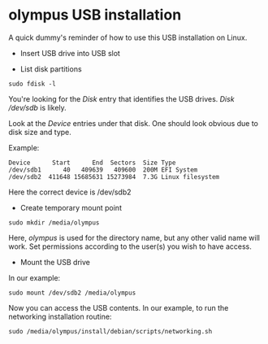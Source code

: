 # olympus USB installation

A quick dummy's reminder of how to use this USB installation on Linux.

* Insert USB drive into USB slot

* List disk partitions

```
sudo fdisk -l
```

You're looking for the *Disk* entry that identifies the USB drives. *Disk /dev/sdb* is likely.

Look at the *Device* entries under that disk. One should look obvious due to disk size and type.

Example:

```
Device      Start      End  Sectors  Size Type
/dev/sdb1      40   409639   409600  200M EFI System
/dev/sdb2  411648 15685631 15273984  7.3G Linux filesystem
```

Here the correct device is /dev/sdb2

* Create temporary mount point

```
sudo mkdir /media/olympus
```

Here, *olympus* is used for the directory name, but any other valid name will 
work. Set permissions according to the user(s) you wish to have access.

* Mount the USB drive

In our example:

```
sudo mount /dev/sdb2 /media/olympus
```

Now you can access the USB contents. In our example, to run the networking installation routine:

```
sudo /media/olympus/install/debian/scripts/networking.sh
```
